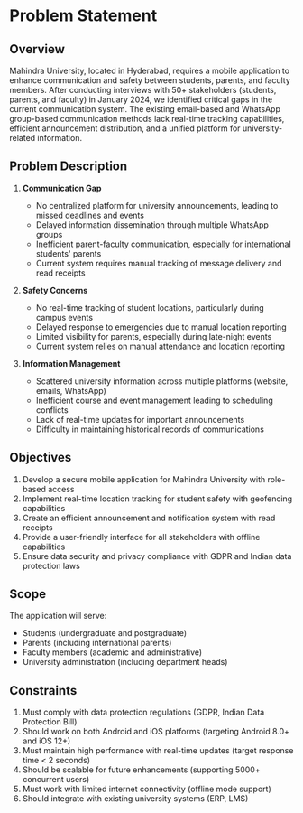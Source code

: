 # Problem Statement

## Overview
Mahindra University, located in Hyderabad, requires a mobile application to enhance communication and safety between students, parents, and faculty members. After conducting interviews with 50+ stakeholders (students, parents, and faculty) in January 2024, we identified critical gaps in the current communication system. The existing email-based and WhatsApp group-based communication methods lack real-time tracking capabilities, efficient announcement distribution, and a unified platform for university-related information.

## Problem Description
1. **Communication Gap**
   - No centralized platform for university announcements, leading to missed deadlines and events
   - Delayed information dissemination through multiple WhatsApp groups
   - Inefficient parent-faculty communication, especially for international students' parents
   - Current system requires manual tracking of message delivery and read receipts

2. **Safety Concerns**
   - No real-time tracking of student locations, particularly during campus events
   - Delayed response to emergencies due to manual location reporting
   - Limited visibility for parents, especially during late-night events
   - Current system relies on manual attendance and location reporting

3. **Information Management**
   - Scattered university information across multiple platforms (website, emails, WhatsApp)
   - Inefficient course and event management leading to scheduling conflicts
   - Lack of real-time updates for important announcements
   - Difficulty in maintaining historical records of communications

## Objectives
1. Develop a secure mobile application for Mahindra University with role-based access
2. Implement real-time location tracking for student safety with geofencing capabilities
3. Create an efficient announcement and notification system with read receipts
4. Provide a user-friendly interface for all stakeholders with offline capabilities
5. Ensure data security and privacy compliance with GDPR and Indian data protection laws

## Scope
The application will serve:
- Students (undergraduate and postgraduate)
- Parents (including international parents)
- Faculty members (academic and administrative)
- University administration (including department heads)

## Constraints
1. Must comply with data protection regulations (GDPR, Indian Data Protection Bill)
2. Should work on both Android and iOS platforms (targeting Android 8.0+ and iOS 12+)
3. Must maintain high performance with real-time updates (target response time < 2 seconds)
4. Should be scalable for future enhancements (supporting 5000+ concurrent users)
5. Must work with limited internet connectivity (offline mode support)
6. Should integrate with existing university systems (ERP, LMS) 
